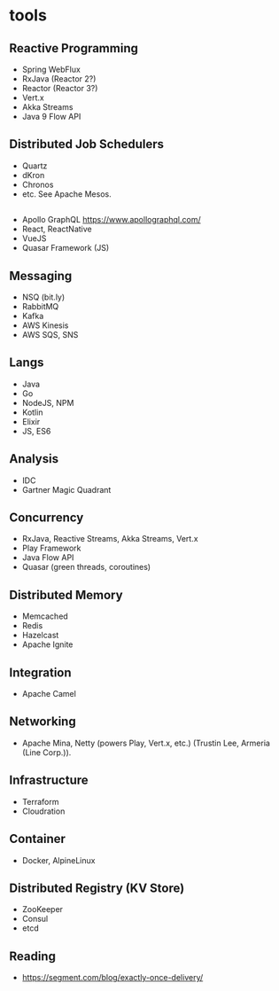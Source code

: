 # tools

## Reactive Programming
* Spring WebFlux
* RxJava (Reactor 2?)
* Reactor (Reactor 3?)
* Vert.x
* Akka Streams
* Java 9 Flow API

## Distributed Job Schedulers
* Quartz
* dKron
* Chronos
* etc. See Apache Mesos.

##
* Apollo GraphQL https://www.apollographql.com/
* React, ReactNative
* VueJS
* Quasar Framework (JS)

## Messaging
* NSQ (bit.ly)
* RabbitMQ
* Kafka
* AWS Kinesis
* AWS SQS, SNS

## Langs
* Java
* Go
* NodeJS, NPM
* Kotlin
* Elixir
* JS, ES6

## Analysis
* IDC
* Gartner Magic Quadrant

## Concurrency
* RxJava, Reactive Streams, Akka Streams, Vert.x
* Play Framework
* Java Flow API
* Quasar (green threads, coroutines)

## Distributed Memory
* Memcached
* Redis
* Hazelcast
* Apache Ignite

## Integration
* Apache Camel

## Networking
* Apache Mina, Netty (powers Play, Vert.x, etc.) (Trustin Lee, Armeria (Line Corp.)).

## Infrastructure
* Terraform
* Cloudration

## Container
* Docker, AlpineLinux

## Distributed Registry (KV Store)
* ZooKeeper
* Consul
* etcd

## Reading
* https://segment.com/blog/exactly-once-delivery/
